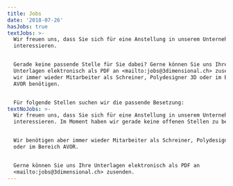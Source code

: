 ```yaml
---
title: Jobs
date: '2018-07-26'
hasJobs: true
textJobs: >-
  Wir freuen uns, dass Sie sich für eine Anstellung in unserem Unternehmen
  interessieren.


  Gerade keine passende Stelle für Sie dabei? Gerne können Sie uns Ihre
  Unterlagen elektronisch als PDF an <mailto:jobs@3dimensional.ch> zusenden, da
  wir immer wieder Mitarbeiter als Schreiner, Polydesigner 3D oder im Bereich
  AVOR benötigen.


  Für folgende Stellen suchen wir die passende Besetzung:
textNoJobs: >-
  Wir freuen uns, dass Sie sich für eine Anstellung in unserem Unternehmen
  interessieren. Im Moment haben wir gerade keine offenen Stellen zu besetzen.


  Wir benötigen aber immer wieder Mitarbeiter als Schreiner, Polydesigner 3D
  oder im Bereich AVOR.


  Gerne können Sie uns Ihre Unterlagen elektronisch als PDF an
  <mailto:jobs@3dimensional.ch> zusenden.
---
```


